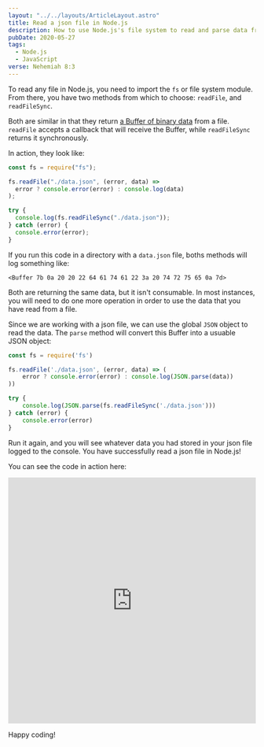 ```yaml
---
layout: "../../layouts/ArticleLayout.astro"
title: Read a json file in Node.js
description: How to use Node.js's file system to read and parse data from a json file.
pubDate: 2020-05-27
tags:
  - Node.js
  - JavaScript
verse: Nehemiah 8:3
---
```


To read any file in Node.js, you need to import the `fs` or file system module. From there, you have two methods from which to choose: `readFile`, and `readFileSync`.

Both are similar in that they return [a Buffer of binary data](https://nodejs.org/dist/latest-v14.x/docs/api/buffer.html#buffer_buffer) from a file. `readFile` accepts a callback that will receive the Buffer, while `readFileSync` returns it synchronously.

In action, they look like:

```js
const fs = require("fs");

fs.readFile("./data.json", (error, data) =>
  error ? console.error(error) : console.log(data)
);

try {
  console.log(fs.readFileSync("./data.json"));
} catch (error) {
  console.error(error);
}
```

If you run this code in a directory with a `data.json` file, boths methods will log something like:

```
<Buffer 7b 0a 20 20 22 64 61 74 61 22 3a 20 74 72 75 65 0a 7d>
```

Both are returning the same data, but it isn't consumable. In most instances, you will need to do one more operation in order to use the data that you have read from a file.

Since we are working with a json file, we can use the global `JSON` object to read the data. The `parse` method will convert this Buffer into a usuable JSON object:

<!-- ```js/3,7 -->
```js
const fs = require('fs')

fs.readFile('./data.json', (error, data) => (
    error ? console.error(error) : console.log(JSON.parse(data))
))

try {
    console.log(JSON.parse(fs.readFileSync('./data.json')))
} catch (error) {
    console.error(error)
}
```

Run it again, and you will see whatever data you had stored in your json file logged to the console. You have successfully read a json file in Node.js!

You can see the code in action here:

<iframe height="500px" width="100%" src="https://repl.it/@SeanMcP/Read-json-file-in-Nodejs?lite=true" scrolling="no" frameborder="no" allowtransparency="true" allowfullscreen="true" sandbox="allow-forms allow-pointer-lock allow-popups allow-same-origin allow-scripts allow-modals"></iframe>

Happy coding!
